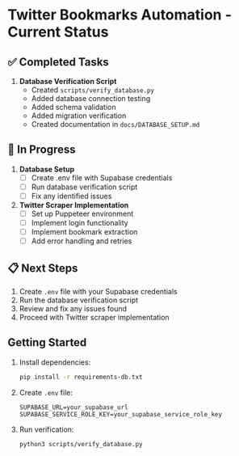 # Twitter Bookmarks Automation - Current Status

## ✅ Completed Tasks
1. **Database Verification Script**
   - Created `scripts/verify_database.py`
   - Added database connection testing
   - Added schema validation
   - Added migration verification
   - Created documentation in `docs/DATABASE_SETUP.md`

## 🚧 In Progress
1. **Database Setup**
   - [ ] Create .env file with Supabase credentials
   - [ ] Run database verification script
   - [ ] Fix any identified issues

2. **Twitter Scraper Implementation**
   - [ ] Set up Puppeteer environment
   - [ ] Implement login functionality
   - [ ] Implement bookmark extraction
   - [ ] Add error handling and retries

## 📋 Next Steps
1. Create `.env` file with your Supabase credentials
2. Run the database verification script
3. Review and fix any issues found
4. Proceed with Twitter scraper implementation

## Getting Started

1. Install dependencies:
   ```bash
   pip install -r requirements-db.txt
   ```

2. Create `.env` file:
   ```env
   SUPABASE_URL=your_supabase_url
   SUPABASE_SERVICE_ROLE_KEY=your_supabase_service_role_key
   ```

3. Run verification:
   ```bash
   python3 scripts/verify_database.py
   ```
